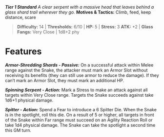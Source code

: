 ***Tier 1 Standard***
*A clear serpent with a massive head that leaves behind a glass shard trail wherever they go.*
**Motives & Tactics:** Climb, feed, keep distance, scare

> **Difficulty:** 14 | **Thresholds:** 6/10 | **HP:** 5 | **Stress:** 3
> **ATK:** +2 | **Glass Fangs:** Very Close | 1d8+2 phy

# Features

***Armor-Shredding Shards - Passive:*** On a successful attack within Melee range against the Snake, the attacker must mark an Armor Slot without receiving its benefits (they can still use armor to reduce the damage). If they can’t mark an Armor Slot, they must mark an additional HP.

***Spinning Serpent - Action:*** Mark a Stress to make an attack against all targets within Very Close range. Targets the Snake succeeds against take 1d6+1 physical damage.

***Spitter - Action:*** Spend a Fear to introduce a 6 Spitter Die. When the Snake is in the spotlight, roll this die. On a result of 5 or higher, all targets in front of the Snake within Far range must succeed on an Agility Reaction Roll or take 1d4 physical damage. The Snake can take the spotlight a second time this GM turn.

